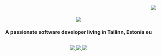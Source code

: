 <img align="right" src="https://visitor-badge.laobi.icu/badge?page_id=salesp07.salesp07" />

<h1 align="center">
    <img src="https://readme-typing-svg.herokuapp.com/?font=Righteous&size=35&center=true&vCenter=true&width=500&height=70&duration=4000&lines=Hi+There!+👋;+I'm+Shayan+Shaikh!;" />
</h1>

<h3 align="center">A passionate software developer living in Tallinn, Estonia eu</h3>

<br/>

<div align="center"> 
  <a href="mailto:shayanshaikh996@gmail.com">
    <img src="https://img.shields.io/badge/Gmail-333333?style=for-the-badge&logo=gmail&logoColor=red" />
  </a>
  <a href="https://www.linkedin.com/in/shayan-shaikh/" target="_blank">
    <img src="https://img.shields.io/badge/LinkedIn-0077B5?style=for-the-badge&logo=linkedin&logoColor=white" target="_blank" />
  </a>
  <a href="https://www.youtube.com/@shayanshaikh4605" target="_blank">
     <img src="https://img.shields.io/badge/youtube-F0050E?style=for-the-badge&logo=youtube&logoColor=white" target="_blank" /> <!-- sqlite, safari, google-chrome are other good icon options -->
  </a>
</div>
